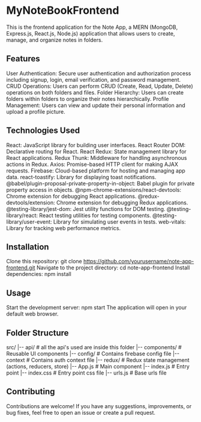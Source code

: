 # MyNoteBookFrontend

This is the frontend application for the Note App, a MERN (MongoDB, Express.js, React.js, Node.js) application that allows users to create, manage, and organize notes in folders.

## Features

User Authentication: Secure user authentication and authorization process including signup, login, email verification, and password management.
CRUD Operations: Users can perform CRUD (Create, Read, Update, Delete) operations on both folders and files.
Folder Hierarchy: Users can create folders within folders to organize their notes hierarchically.
Profile Management: Users can view and update their personal information and upload a profile picture.

## Technologies Used

React: JavaScript library for building user interfaces.
React Router DOM: Declarative routing for React.
React Redux: State management library for React applications.
Redux Thunk: Middleware for handling asynchronous actions in Redux.
Axios: Promise-based HTTP client for making AJAX requests.
Firebase: Cloud-based platform for hosting and managing app data.
react-toastify: Library for displaying toast notifications.
@babel/plugin-proposal-private-property-in-object: Babel plugin for private property access in objects.
@npm-chrome-extensions/react-devtools: Chrome extension for debugging React applications.
@redux-devtools/extension: Chrome extension for debugging Redux applications.
@testing-library/jest-dom: Jest utility functions for DOM testing.
@testing-library/react: React testing utilities for testing components.
@testing-library/user-event: Library for simulating user events in tests.
web-vitals: Library for tracking web performance metrics.

## Installation
Clone this repository: git clone https://github.com/yourusername/note-app-frontend.git
Navigate to the project directory: cd note-app-frontend
Install dependencies: npm install

## Usage
Start the development server: npm start
The application will open in your default web browser.

## Folder Structure

src/
|-- api/                   # all the api's used are inside this folder
|-- components/            # Reusable UI components
|-- config/                # Contains firebase config file
|-- context                # Contains auth context file
|-- redux/                 # Redux state management (actions, reducers, store)
|-- App.js                 # Main component
|-- index.js               # Entry point
|-- index.css              # Entry point css file
|-- urls.js                # Base urls file

## Contributing

Contributions are welcome! If you have any suggestions, improvements, or bug fixes, feel free to open an issue or create a pull request.








